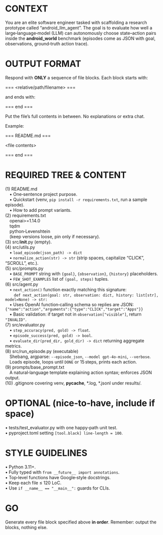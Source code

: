 # CONTEXT
You are an elite software engineer tasked with scaffolding a research prototype called
“android_llm_agent”. The goal is to evaluate how well a large‑language‑model (LLM)
can autonomously choose state–action pairs inside the **android_world** benchmark
(episodes come as JSON with goal, observations, ground‑truth action trace).

# OUTPUT FORMAT
Respond with **ONLY** a sequence of file blocks.
Each block starts with:

=== <relative/path/filename> ===

and ends with:

=== end ===

Put the file’s full contents in between.
No explanations or extra chat.

Example:

=== README.md ===

\<file contents\>
  
=== end ===

# REQUIRED TREE & CONTENT
(1) README.md  
 • One‑sentence project purpose.  
 • Quickstart (venv, `pip install -r requirements.txt`, run a sample episode).  
 • How to add prompt variants.  
(2) requirements.txt  
 openai>=1.14.0  
 tqdm  
 python‑Levenshtein  
 (keep versions loose, pin only if necessary).  
(3) src/__init__.py (empty).  
(4) src/utils.py  
 • `load_episode(json_path) -> dict`  
 • `normalize_action(str) -> str` (strip spaces, capitalize “CLICK”, “SCROLL”, etc.).  
(5) src/prompts.py  
 • `BASE_PROMPT` string with `{goal}`, `{observation}`, `{history}` placeholders.  
 • `FEW_SHOT_EXAMPLES` list of `(goal, steps)` tuples.  
(6) src/agent.py  
 • `next_action()` function exactly matching this signature:  
  `def next_action(goal: str, observation: dict, history: list[str], model=None) -> str:`  
 • Uses OpenAI function‑calling schema so replies are JSON:
  `{"name":"action","arguments":{"type":"CLICK","target":"Apps"}}`  
 • Basic validation: if target not in `observation["visible"]`, return `"INVALID"`.  
(7) src/evaluator.py  
 • `step_accuracy(pred, gold) -> float`.  
 • `episode_success(pred, gold) -> bool`.  
 • `evaluate_dir(pred_dir, gold_dir) -> dict` returning aggregate metrics.  
(8) src/run_episode.py (executable)  
 Shebang, argparse: `--episode_json`, `--model gpt-4o-mini`, `--verbose`.  
 Loads episode, loops until `DONE` or 15 steps, prints each action.  
(9) prompts/base_prompt.txt  
 A natural‑language template explaining action syntax; enforces JSON output.  
(10) .gitignore covering venv, __pycache__, *.log, *.jsonl under results/.

# OPTIONAL (nice‑to‑have, include if space)
• tests/test_evaluator.py with one happy‑path unit test.  
• pyproject.toml setting `[tool.black] line-length = 100`.

# STYLE GUIDELINES
• Python 3.11+.  
• Fully typed with `from __future__ import annotations`.  
• Top‑level functions have Google‑style docstrings.  
• Keep each file ≤ 120 LoC.  
• Use `if __name__ == "__main__":` guards for CLIs.

# GO
Generate every file block specified above **in order**. Remember: output the blocks,
nothing else.
